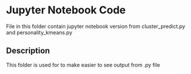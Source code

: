 # Jupyter Notebook Code

File in this folder contain jupyter notebook version from cluster_predict.py and personality_kmeans.py

## Description

This folder is used for to make easier to see output from .py file
